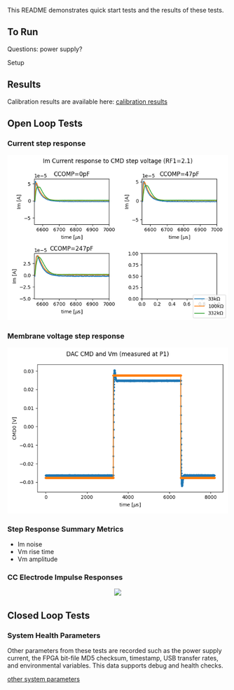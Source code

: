 This README demonstrates quick start tests and the results of these tests. 

## To Run  

Questions: power supply? 

Setup 

## Results 

Calibration results are available here:
[calibration results](calibration.csv)

## Open Loop Tests

### Current step response 
<!--- from test .py --->

<p align="center">
<img src="Im_step.png" width="700">

### Membrane voltage step response 
<p align="center">
<img src="Vm_step.png" width="700">

### Step Response Summary Metrics  

- Im noise 
- Vm rise time 
- Vm amplitude 

### CC Electrode Impulse Responses 
<!--- from test xyz.py --->

<p align="center">
<img src="CMD_CC_impulse.png" width="700">


## Closed Loop Tests


### System Health Parameters 

Other parameters from these tests are recorded such as the power supply current, the FPGA bit-file MD5 checksum, timestamp, USB transfer rates, and environmental variables. This data supports debug and health checks. 

[other system parameters](system_params.csv)